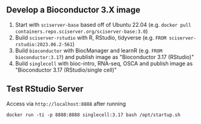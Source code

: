 ## Develop a Bioconductor 3.X image

1. Start with `sciserver-base` based off of Ubuntu 22.04 (e.g. `docker pull containers.repo.sciserver.org/sciserver-base:3.0`)
1. Build `sciserver-rstudio` with R, RStudio, tidyverse (e.g. `FROM sciserver-rstudio:2023.06.2-561`)
1. Build `bioconductor` with BiocManager and learnR (e.g. `FROM bioconductor:3.17`) and publish image as "Bioconductor 3.17 (RStudio)"
1. Build `singlecell` with bioc-intro, RNA-seq, OSCA and publish image as "Bioconductor 3.17 (RStudio/single cell)"

## Test RStudio Server

Access via `http://localhost:8888` after running

```
docker run -ti -p 8888:8888 singlecell:3.17 bash /opt/startup.sh
```
